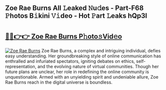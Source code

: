 ## Zoe Rae Burns All 𝙻eaked 𝙽u𝚍es - Part-F68 𝙿hotos B𝚒kini 𝚅𝚒deo - Hot 𝙿art 𝙻eaks hQp3l

# <h2><a href="http://ld7h2xl.urlbe.top/?page=Zoe+Rae+Burns">🔗🔗👉👉 Zoe Rae Burns P𝚑oto𝚜Vid𝚎o</a></h2>

[![Zoe Rae Burns](https://i.imgur.com/eBuTRDB.gif)](http://ld7h2xl.urlbe.top/?page=Zoe+Rae+Burns)
Zoe Rae Burns, a complex and intriguing individual, defies easy understanding. Her groundbreaking style of online communication has enthralled and infuriated spectators, igniting debates on ethics, self-representation, and the evolving nature of virtual communities. Though her future plans are unclear, her role in redefining the online community is unquestionable. Armed with an unyielding spirit and undeniable allure, Zoe Rae Burns reach in the digital universe is boundless.
